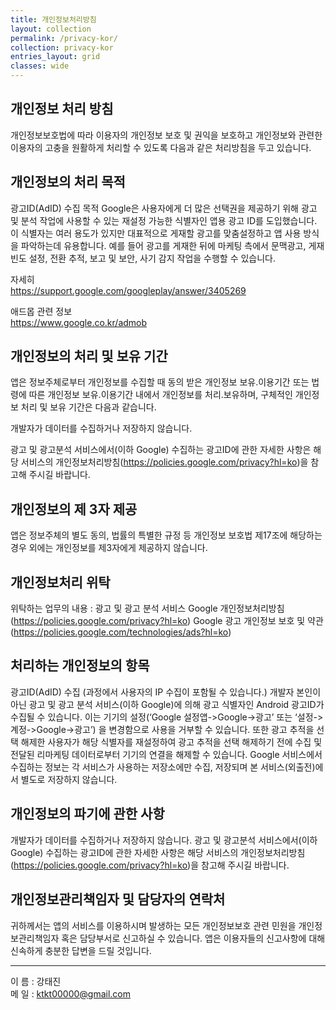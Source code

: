 ```yaml
---
title: 개인정보처리방침
layout: collection
permalink: /privacy-kor/
collection: privacy-kor
entries_layout: grid
classes: wide
---
```


개인정보 처리 방침
----------------
개인정보보호법에 따라 이용자의 개인정보 보호 및 권익을 보호하고 개인정보와 관련한 이용자의 고충을 원활하게 처리할 수 있도록 다음과 같은 처리방침을 두고 있습니다.
  
개인정보의 처리 목적
------------------
  
광고ID(AdID) 수집 목적
Google은 사용자에게 더 많은 선택권을 제공하기 위해 광고 및 분석 작업에 사용할 수 있는 재설정 가능한 식별자인 앱용 광고 ID를 도입했습니다. 이 식별자는 여러 용도가 있지만 대표적으로 게재할 광고를 맞춤설정하고 앱 사용 방식을 파악하는데 유용합니다. 
예를 들어 광고를 게재한 뒤에 마케팅 측에서 문맥광고, 게재빈도 설정, 전환 추적, 보고 및 보안, 사기 감지 작업을 수행할 수 있습니다.

자세히  
<https://support.google.com/googleplay/answer/3405269>
 
애드몹 관련 정보  
<https://www.google.co.kr/admob>
  
개인정보의 처리 및 보유 기간
------------------
앱은 정보주체로부터 개인정보를 수집할 때 동의 받은 개인정보 보유․이용기간 또는 법령에 따른 개인정보 보유․이용기간 내에서 개인정보를 처리․보유하며, 구체적인 개인정보 처리 및 보유 기간은 다음과 같습니다.
 
개발자가 데이터를 수집하거나 저장하지 않습니다.
 
광고 및 광고분석 서비스에서(이하 Google) 수집하는 광고ID에 관한 자세한 사항은 해당 서비스의 개인정보처리방침(<https://policies.google.com/privacy?hl=ko>)을 참고해 주시길 바랍니다.
 
개인정보의 제 3자 제공
------------------

앱은 정보주체의 별도 동의, 법률의 특별한 규정 등 개인정보 보호법 제17조에 해당하는 경우 외에는 개인정보를 제3자에게 제공하지 않습니다.
 
개인정보처리 위탁
------------------
   
위탁하는 업무의 내용 : 광고 및 광고 분석 서비스
Google 개인정보처리방침 (<https://policies.google.com/privacy?hl=ko>)
Google 광고 개인정보 보호 및 약관 (<https://policies.google.com/technologies/ads?hl=ko>)
   
처리하는 개인정보의 항목
------------------
 
광고ID(AdID) 수집 (과정에서 사용자의 IP 수집이 포함될 수 있습니다.)
개발자 본인이 아닌 광고 및 광고 분석 서비스(이하 Google)에 의해 광고 식별자인 Android 광고ID가 수집될 수 있습니다.
이는 기기의 설정(‘Google 설정앱->Google->광고’ 또는 ‘설정->계정->Google->광고’) 을 변경함으로 사용을 거부할 수 있습니다.
또한 광고 추적을 선택 해제한 사용자가 해당 식별자를 재설정하여 광고 추적을 선택 해제하기 전에 수집 및 전달된 리마케팅 데이터로부터 기기의 연결을 해제할 수 있습니다.
Google 서비스에서 수집하는 정보는 각 서비스가 사용하는 저장소에만 수집, 저장되며 본 서비스(외출전)에서 별도로 저장하지 않습니다.
  
개인정보의 파기에 관한 사항
------------------
  
개발자가 데이터를 수집하거나 저장하지 않습니다.
광고 및 광고분석 서비스에서(이하 Google) 수집하는 광고ID에 관한 자세한 사항은 해당 서비스의 개인정보처리방침(<https://policies.google.com/privacy?hl=ko>)을 참고해 주시길 바랍니다.

개인정보관리책임자 및 담당자의 연락처
------------------
귀하께서는 앱의 서비스를 이용하시며 발생하는 모든 개인정보보호 관련 민원을 개인정보관리책임자 혹은 담당부서로 신고하실 수 있습니다. 앱은 이용자들의 신고사항에 대해 신속하게 충분한 답변을 드릴 것입니다.
    
------------------
    
이 름 : 강태진  
메 일 : <ktkt00000@gmail.com>